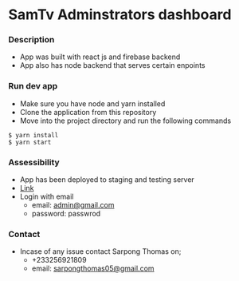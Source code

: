 # SamTv Adminstrators dashboard

### Description
- App was built with react js and firebase backend
- App also has node backend that serves certain enpoints

### Run dev app
- Make sure you have node and yarn installed
- Clone the application from this repository
- Move into the project directory and run the following commands

```
$ yarn install
$ yarn start
```

### Assessibility
- App has been deployed to staging and testing server
- [Link](https://something.com)
- Login with email 
  - email: admin@gmail.com 
  - password: passwrod

### Contact
- Incase of any issue contact Sarpong Thomas on;
  * +233256921809
  * email: sarpongthomas05@gmail.com   